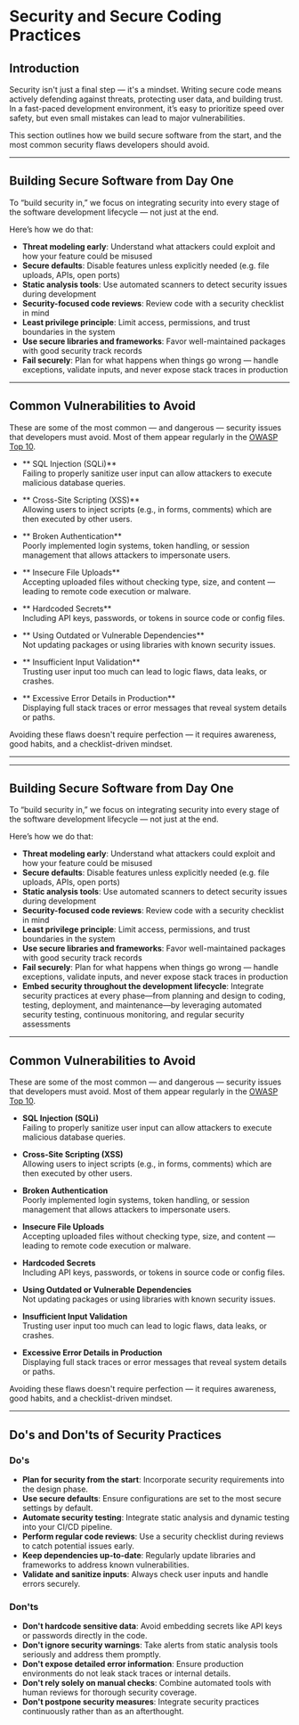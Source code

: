 #  Security and Secure Coding Practices

##  Introduction

Security isn't just a final step — it's a mindset. Writing secure code means actively defending against threats, protecting user data, and building trust. In a fast-paced development environment, it’s easy to prioritize speed over safety, but even small mistakes can lead to major vulnerabilities.

This section outlines how we build secure software from the start, and the most common security flaws developers should avoid.

---

##  Building Secure Software from Day One

To “build security in,” we focus on integrating security into every stage of the software development lifecycle — not just at the end.

Here’s how we do that:

- **Threat modeling early**: Understand what attackers could exploit and how your feature could be misused
- **Secure defaults**: Disable features unless explicitly needed (e.g. file uploads, APIs, open ports)
- **Static analysis tools**: Use automated scanners to detect security issues during development
- **Security-focused code reviews**: Review code with a security checklist in mind
- **Least privilege principle**: Limit access, permissions, and trust boundaries in the system
- **Use secure libraries and frameworks**: Favor well-maintained packages with good security track records
- **Fail securely**: Plan for what happens when things go wrong — handle exceptions, validate inputs, and never expose stack traces in production

---

##  Common Vulnerabilities to Avoid

These are some of the most common — and dangerous — security issues that developers must avoid. Most of them appear regularly in the [OWASP Top 10](https://owasp.org/www-project-top-ten/).

- ** SQL Injection (SQLi)**  
  Failing to properly sanitize user input can allow attackers to execute malicious database queries.

- ** Cross-Site Scripting (XSS)**  
  Allowing users to inject scripts (e.g., in forms, comments) which are then executed by other users.

- ** Broken Authentication**  
  Poorly implemented login systems, token handling, or session management that allows attackers to impersonate users.

- ** Insecure File Uploads**  
  Accepting uploaded files without checking type, size, and content — leading to remote code execution or malware.

- ** Hardcoded Secrets**  
  Including API keys, passwords, or tokens in source code or config files.

- ** Using Outdated or Vulnerable Dependencies**  
  Not updating packages or using libraries with known security issues.

- ** Insufficient Input Validation**  
  Trusting user input too much can lead to logic flaws, data leaks, or crashes.

- ** Excessive Error Details in Production**  
  Displaying full stack traces or error messages that reveal system details or paths.

Avoiding these flaws doesn't require perfection — it requires awareness, good habits, and a checklist-driven mindset.


-------------------------------------------------------------------------------------------

-------------------------------------------------------------------------------------------


## Building Secure Software from Day One

To “build security in,” we focus on integrating security into every stage of the software development lifecycle — not just at the end.

Here’s how we do that:

- **Threat modeling early**: Understand what attackers could exploit and how your feature could be misused
- **Secure defaults**: Disable features unless explicitly needed (e.g. file uploads, APIs, open ports)
- **Static analysis tools**: Use automated scanners to detect security issues during development
- **Security-focused code reviews**: Review code with a security checklist in mind
- **Least privilege principle**: Limit access, permissions, and trust boundaries in the system
- **Use secure libraries and frameworks**: Favor well-maintained packages with good security track records
- **Fail securely**: Plan for what happens when things go wrong — handle exceptions, validate inputs, and never expose stack traces in production
- **Embed security throughout the development lifecycle**: Integrate security practices at every phase—from planning and design to coding, testing, deployment, and maintenance—by leveraging automated security testing, continuous monitoring, and regular security assessments

---

## Common Vulnerabilities to Avoid

These are some of the most common — and dangerous — security issues that developers must avoid. Most of them appear regularly in the [OWASP Top 10](https://owasp.org/www-project-top-ten/).

- **SQL Injection (SQLi)**  
  Failing to properly sanitize user input can allow attackers to execute malicious database queries.

- **Cross-Site Scripting (XSS)**  
  Allowing users to inject scripts (e.g., in forms, comments) which are then executed by other users.

- **Broken Authentication**  
  Poorly implemented login systems, token handling, or session management that allows attackers to impersonate users.

- **Insecure File Uploads**  
  Accepting uploaded files without checking type, size, and content — leading to remote code execution or malware.

- **Hardcoded Secrets**  
  Including API keys, passwords, or tokens in source code or config files.

- **Using Outdated or Vulnerable Dependencies**  
  Not updating packages or using libraries with known security issues.

- **Insufficient Input Validation**  
  Trusting user input too much can lead to logic flaws, data leaks, or crashes.

- **Excessive Error Details in Production**  
  Displaying full stack traces or error messages that reveal system details or paths.

Avoiding these flaws doesn't require perfection — it requires awareness, good habits, and a checklist-driven mindset.

---

## Do's and Don'ts of Security Practices

### Do's
- **Plan for security from the start**: Incorporate security requirements into the design phase.
- **Use secure defaults**: Ensure configurations are set to the most secure settings by default.
- **Automate security testing**: Integrate static analysis and dynamic testing into your CI/CD pipeline.
- **Perform regular code reviews**: Use a security checklist during reviews to catch potential issues early.
- **Keep dependencies up-to-date**: Regularly update libraries and frameworks to address known vulnerabilities.
- **Validate and sanitize inputs**: Always check user inputs and handle errors securely.

### Don'ts
- **Don't hardcode sensitive data**: Avoid embedding secrets like API keys or passwords directly in the code.
- **Don't ignore security warnings**: Take alerts from static analysis tools seriously and address them promptly.
- **Don't expose detailed error information**: Ensure production environments do not leak stack traces or internal details.
- **Don't rely solely on manual checks**: Combine automated tools with human reviews for thorough security coverage.
- **Don't postpone security measures**: Integrate security practices continuously rather than as an afterthought.

